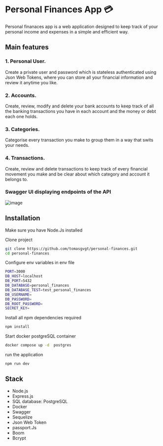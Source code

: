 # Personal Finances App 💳

Personal finanaces app is a web application designed to keep track of your personal income and expenses in a simple and efficient way.

## Main features

### 1. Personal User.
Create a private user and password which is stateless authenticated using Json Web Tokens, where you can store all your financial information and review it anytime you like.

### 2. Accounts.
Create, review, modify and delete your bank accounts to keep track of all the banking transactions you have in each account and the money or debt each one holds.

### 3. Categories.
Categorise every transaction you make to group them in a way that swits your needs.

### 4. Transactions.
Create, review and delete transactions to keep track of every financial movement you make and be clear about which category and account it belongs to.

### Swagger UI displaying endpoints of the API
![image](https://user-images.githubusercontent.com/60365542/217623907-232b6832-0516-4038-8fe1-b9b6ed0912a5.png)


## Installation

Make sure you have Node.Js installed

Clone project

```bash
git clone https://github.com/tomasgvgt/personal-finances.git
cd personal-finances
```

Configure env variables in env file

```bash
PORT=3000
DB_HOST=localhost
DB_PORT=5432
DB_DATABASE=personal_finances
DB_DATABASE_TEST=test_personal_finances
DB_USERNAME=
DB_PASSWORD=
DB_ROOT_PASSWORD=
SECRET_KEY=
```

Install all npm dependencies required

```bash
npm install
```

Start docker postgreSQL container

```bash
docker compose up -d  postgres
```

run the application
```bash
npm run dev
```

## Stack

- Node.js
- Express.js
- SQL database: PostgreSQL
- Docker
- Swagger
- Sequelize
- Json Web Token
- passport.Js
- Boom
- Bcrypt
